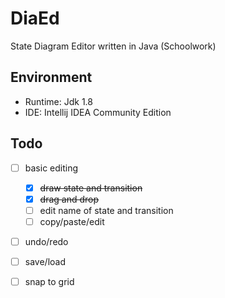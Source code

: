 # DiaEd

State Diagram Editor written in Java (Schoolwork)


## Environment

- Runtime: Jdk 1.8
- IDE: Intellij IDEA Community Edition


## Todo

- [ ] basic editing
    - [x] ~~draw state and transition~~
    - [x] ~~drag and drop~~
    - [ ] edit name of state and transition
    - [ ] copy/paste/edit
- [ ] undo/redo
- [ ] save/load
- [ ] snap to grid

